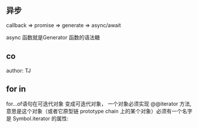 ## 异步
callback  =>  promise  =>  generate  =>  async/await

async 函数就是Generator 函数的语法糖

## co 
author: TJ


## for in 
for...of语句在可迭代对象
变成可迭代对象， 一个对象必须实现 @@iterator 方法, 意思是这个对象（或者它原型链 prototype chain 上的某个对象）必须有一个名字是 Symbol.iterator 的属性: